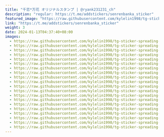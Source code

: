 ```yaml
---
title: "千恋*万花 オリジナルスタンプ | @ryank231231_ch"
description: "regular: https://t.me/addstickers/senrenbanka_sticker"
featured_image: "https://raw.githubusercontent.com/kylelin1998/tg-sticker-spreading-worldwide-images/main/img/13bd3276-fb2a-4166-b337-5d455b7a0364.jpg"
link: "https://t.me/addstickers/senrenbanka_sticker"
weight: 3
date: 2024-01-13T04:37:40+08:00
images:
  - https://raw.githubusercontent.com/kylelin1998/tg-sticker-spreading-worldwide-images/main/img/13bd3276-fb2a-4166-b337-5d455b7a0364.jpg
  - https://raw.githubusercontent.com/kylelin1998/tg-sticker-spreading-worldwide-images/main/img/f6230ea7-1305-469a-a53b-8a1b14171ca9.jpg
  - https://raw.githubusercontent.com/kylelin1998/tg-sticker-spreading-worldwide-images/main/img/31ddd003-36ad-4dd6-8688-881bd945bac9.jpg
  - https://raw.githubusercontent.com/kylelin1998/tg-sticker-spreading-worldwide-images/main/img/b2279a93-84a2-4eb0-814d-88470c80dd41.jpg
  - https://raw.githubusercontent.com/kylelin1998/tg-sticker-spreading-worldwide-images/main/img/3d53d32b-0756-487c-b524-19c4a9643073.jpg
  - https://raw.githubusercontent.com/kylelin1998/tg-sticker-spreading-worldwide-images/main/img/b95cb28c-182e-45fd-99d9-7bd190530cef.jpg
  - https://raw.githubusercontent.com/kylelin1998/tg-sticker-spreading-worldwide-images/main/img/75a7d9f0-9d2e-4ecc-9020-1b0548b5de11.jpg
  - https://raw.githubusercontent.com/kylelin1998/tg-sticker-spreading-worldwide-images/main/img/63f686df-4514-4c9e-9070-fbc9a1e4853c.jpg
  - https://raw.githubusercontent.com/kylelin1998/tg-sticker-spreading-worldwide-images/main/img/934ae86c-3a21-4ff1-9478-5d223824a9e2.jpg
  - https://raw.githubusercontent.com/kylelin1998/tg-sticker-spreading-worldwide-images/main/img/14fc9742-64d6-430e-99e2-a2e5132161a3.jpg
  - https://raw.githubusercontent.com/kylelin1998/tg-sticker-spreading-worldwide-images/main/img/cf9a1586-acf5-4b1a-9407-ad3f43efddea.jpg
  - https://raw.githubusercontent.com/kylelin1998/tg-sticker-spreading-worldwide-images/main/img/d3cf49c7-f964-4475-8126-6fc3eec21335.jpg
  - https://raw.githubusercontent.com/kylelin1998/tg-sticker-spreading-worldwide-images/main/img/50655f6b-e15e-480b-bc3e-395afe255f93.jpg
  - https://raw.githubusercontent.com/kylelin1998/tg-sticker-spreading-worldwide-images/main/img/60109379-4c3d-4d85-9fe5-aeb152383a83.jpg
  - https://raw.githubusercontent.com/kylelin1998/tg-sticker-spreading-worldwide-images/main/img/8171ae94-41e0-47ab-bb7e-b622f28ca972.jpg
  - https://raw.githubusercontent.com/kylelin1998/tg-sticker-spreading-worldwide-images/main/img/52b4d3d3-99c6-4f63-8c4c-617da54b1d31.jpg
  - https://raw.githubusercontent.com/kylelin1998/tg-sticker-spreading-worldwide-images/main/img/e3e7f3fd-12ee-4a58-b81f-94a1c2e8861c.jpg
  - https://raw.githubusercontent.com/kylelin1998/tg-sticker-spreading-worldwide-images/main/img/ccaf4574-45d7-4448-8866-dcc3ba267086.jpg
  - https://raw.githubusercontent.com/kylelin1998/tg-sticker-spreading-worldwide-images/main/img/ef4f5602-26f0-4303-ad9b-e6b324d94dc8.jpg
  - https://raw.githubusercontent.com/kylelin1998/tg-sticker-spreading-worldwide-images/main/img/a08e2a7e-3de7-47d6-a23c-e717eba9d4cf.jpg
---
```

